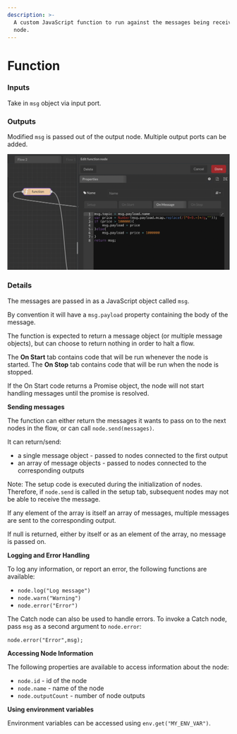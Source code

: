 ```yaml
---
description: >-
  A custom JavaScript function to run against the messages being received by the
  node.
---
```


# Function

### Inputs

Take in `msg` object via input port.

### Outputs

Modified `msg` is passed out of the output node. Multiple output ports can be added.

![](<../../../.gitbook/assets/image (31).png>)

### Details

The messages are passed in as a JavaScript object called `msg`.

By convention it will have a `msg.payload` property containing the body of the message.

The function is expected to return a message object (or multiple message objects), but can choose to return nothing in order to halt a flow.

The **On Start** tab contains code that will be run whenever the node is started. The **On Stop** tab contains code that will be run when the node is stopped.

If the On Start code returns a Promise object, the node will not start handling messages until the promise is resolved.

**Sending messages**

The function can either return the messages it wants to pass on to the next nodes in the flow, or can call `node.send(messages)`.

It can return/send:

* a single message object - passed to nodes connected to the first output
* an array of message objects - passed to nodes connected to the corresponding outputs

Note: The setup code is executed during the initialization of nodes. Therefore, if `node.send` is called in the setup tab, subsequent nodes may not be able to receive the message.

If any element of the array is itself an array of messages, multiple messages are sent to the corresponding output.

If null is returned, either by itself or as an element of the array, no message is passed on.

**Logging and Error Handling**

To log any information, or report an error, the following functions are available:

* `node.log("Log message")`
* `node.warn("Warning")`
* `node.error("Error")`

The Catch node can also be used to handle errors. To invoke a Catch node, pass `msg` as a second argument to `node.error`:

```
node.error("Error",msg);
```

**Accessing Node Information**

The following properties are available to access information about the node:

* `node.id` - id of the node
* `node.name` - name of the node
* `node.outputCount` - number of node outputs

**Using environment variables**

Environment variables can be accessed using `env.get("MY_ENV_VAR")`.

